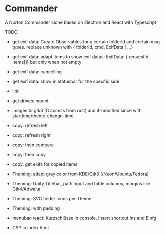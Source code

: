 # Commander
A Norton Commander clone based on Electron and React with Typescript

TODO
* get exif data: Create Observables for a certain folderId and certain msg types. replace unknown with { folderId, cmd, ExifData | ...}
* get exif data: adapt items to show exif datas: ExifData: { requestId, Items[]} but only when not empty
* get exif data: cancelling
* get exif data: show in statusbar for the specific side

* lint

* get drives: mount
* images to gtk3 (C access from rust) and if-modified since with starttime/theme-change-time

* copy: refresh left 
* copy: refresh right 
* copy: then compare
* copy: then copy
* copy: get exifs for copied items

* Theming: adapt gray color from KDE/Gtk3 (/Neon/Ubuntu/Fedora)
* Theming: Unify Titlebar, path input and table columns, margins like Gtk4/Adwaita
* Theming: SVG folder Icons per Theme
* Theming: <tr> with padding 

* menubar-react: Kurzschlüsse in console, Insert shortcut Ins and Einfg

* CSP in index.html

